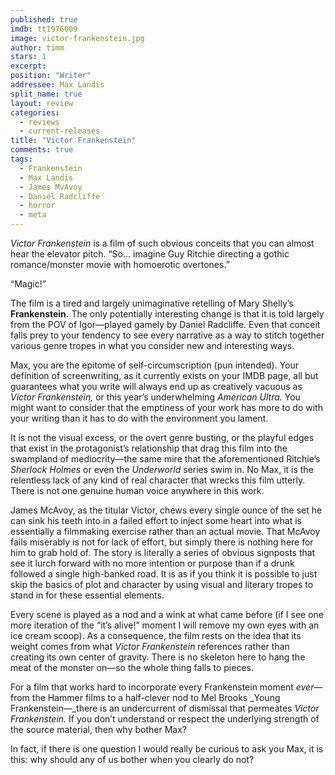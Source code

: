 ```yaml
---
published: true
imdb: tt1976009
image: victor-frankenstein.jpg
author: timm
stars: 1
excerpt: 
position: "Writer"
addressee: Max Landis
split_name: true
layout: review
categories: 
  - reviews
  - current-releases
title: "Victor Frankenstein"
comments: true
tags: 
  - Frankenstein
  - Max Landis
  - James MvAvoy
  - Daniel Radcliffe
  - horror
  - meta
---
```


_Victor Frankenstein_ is a film of such obvious conceits that you can almost hear the elevator pitch. “So… imagine Guy Ritchie directing a gothic romance/monster movie with homoerotic overtones.”

“Magic!”

The film is a tired and largely unimaginative retelling of Mary Shelly’s **Frankenstein.** The only potentially interesting change is that it is told largely from the POV of Igor—played gamely by Daniel Radcliffe. Even that conceit falls prey to your tendency to see every narrative as a way to stitch together various genre tropes in what you consider new and interesting ways.  

Max, you are the epitome of self-circumscription (pun intended). Your definition of screenwriting, as it currently exists on your IMDB page, all but guarantees what you write will always end up as creatively vacuous as _Victor Frankenstein,_ or this year’s underwhelming _American Ultra._ You might want to consider that the emptiness of your work has more to do with your writing than it has to do with the environment you lament. 

It is not the visual excess, or the overt genre busting, or the playful edges that exist in the protagonist’s relationship that drag this film into the swampland of mediocrity—the same mire that the aforementioned Ritchie’s _Sherlock Holmes_ or even the _Underworld_ series swim in. No Max, it is the relentless lack of any kind of real character that wrecks this film utterly. There is not one genuine human voice anywhere in this work.

James McAvoy, as the titular Victor, chews every single ounce of the set he can sink his teeth into in a failed effort to inject some heart into what is essentially a filmmaking exercise rather than an actual movie. That McAvoy fails miserably is not for lack of effort, but simply there is nothing here for him to grab hold of. The story is literally a series of obvious signposts that see it lurch forward with no more intention or purpose than if a drunk followed a single high-banked road. It is as if you think it is possible to just skip the basics of plot and character by using visual and literary tropes to stand in for these essential elements.

Every scene is played as a nod and a wink at what came before (if I see one more iteration of the “it’s alive!” moment I will remove my own eyes with an ice cream scoop). As a consequence, the film rests on the idea that its weight comes from what _Victor Frankenstein_ references rather than creating its own center of gravity. There is no skeleton here to hang the meat of the monster on—so the whole thing falls to pieces.

For a film that works hard to incorporate every Frankenstein moment _ever_—from the Hammer films to a half-clever nod to Mel Brooks _Young Frankenstein—_there is an undercurrent of dismissal that permeates _Victor Frankenstein._ If you don’t understand or respect the underlying strength of the source material, then why bother Max?

In fact, if there is one question I would really be curious to ask you Max, it is this: why should any of us bother when you clearly do not?
